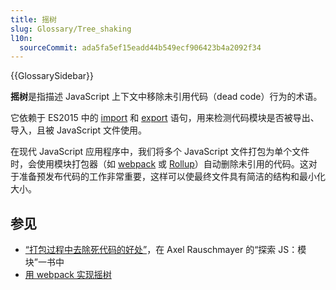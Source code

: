 ```yaml
---
title: 摇树
slug: Glossary/Tree_shaking
l10n:
  sourceCommit: ada5fa5ef15eadd44b549ecf906423b4a2092f34
---
```


{{GlossarySidebar}}

**摇树**是指描述 JavaScript 上下文中移除未引用代码（dead code）行为的术语。

它依赖于 ES2015 中的 [import](/zh-CN/docs/Web/JavaScript/Reference/Statements/import) 和 [export](/zh-CN/docs/Web/JavaScript/Reference/Statements/export) 语句，用来检测代码模块是否被导出、导入，且被 JavaScript 文件使用。

在现代 JavaScript 应用程序中，我们将多个 JavaScript 文件打包为单个文件时，会使用模块打包器（如 [webpack](https://webpack.js.org/) 或 [Rollup](https://github.com/rollup/rollup)）自动删除未引用的代码。这对于准备预发布代码的工作非常重要，这样可以使最终文件具有简洁的结构和最小化大小。

## 参见

- [“打包过程中去除死代码的好处”](https://exploringjs.com/es6/ch_modules.html#_benefit-dead-code-elimination-during-bundling)，在 Axel Rauschmayer 的“探索 JS：模块”一书中
- [用 webpack 实现摇树](https://webpack.js.org/guides/tree-shaking/)
